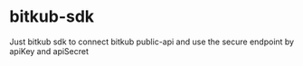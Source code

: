 # bitkub-sdk
Just bitkub sdk to connect bitkub public-api and use the secure endpoint by apiKey and apiSecret
